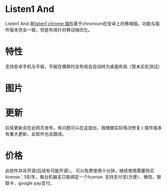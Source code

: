 # Listen1 And
Listen1 And 是[listen1 chrome 插件](https://github.com/listen1/listen1_chrome_extension)基于chromium在安卓上的移植版。功能与插件版本完全一致，但是布局针对移动端优化。
# 特性
支持安卓手机与平板，平板在横屏时会布局会自动转为桌面布局（暂未实机测试）
# 图片
# 更新
后续更新会在此网页发布，有问题可以在这提出，我根据实际情况修复:)
插件版本有重大更新，此软件也会跟进。
# 价格
此软件并非开源(后续有可能开源）。
可以免费使用十分钟，继续使用需要购买license：5$/年，每台机器支只能绑定一个license.
支持支付宝(方便）、微信、银联卡、google pay支付。

